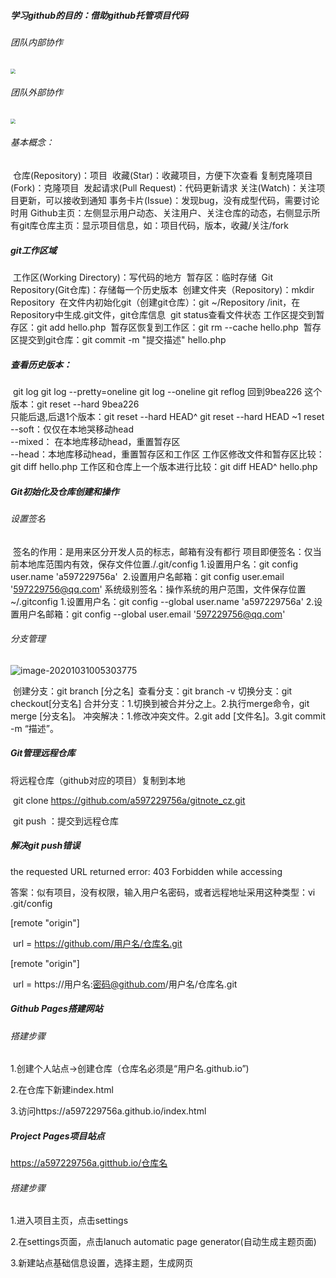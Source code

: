 ##### 学习github的目的：借助github托管项目代码

###### 团队内部协作

<img src="C:\Users\ADMIN\Desktop\星愿浏览器截图20201030214457.png" style="zoom:50%;" />

###### 团队外部协作

<img src="C:\Users\ADMIN\Desktop\星愿浏览器截图20201030214608.png" style="zoom:50%;" />

###### 基本概念：

​	仓库(Repository)：项目
​	收藏(Star)：收藏项目，方便下次查看
​	复制克隆项目(Fork)：克隆项目
​	发起请求(Pull Request)：代码更新请求
​	关注(Watch)：关注项目更新，可以接收到通知
​	事务卡片(Issue)：发现bug，没有成型代码，需要讨论时用
​	Github主页：左侧显示用户动态、关注用户、关注仓库的动态，右侧显示所有git库
​	仓库主页：显示项目信息，如：项目代码，版本，收藏/关注/fork

##### git工作区域

​	工作区(Working Directory)：写代码的地方
​	暂存区：临时存储
​	Git Repository(Git仓库)：存储每一个历史版本
​	创建文件夹（Repository)：mkdir Repository
​	在文件内初始化git（创建git仓库）：git ~/Repository /init，在Repository中生成.git文件，git仓库信息
​	git status查看文件状态
​	工作区提交到暂存区：git add hello.php
​	暂存区恢复到工作区：git rm --cache hello.php
​	暂存区提交到git仓库：git commit -m "提交描述" hello.php

##### 查看历史版本：

​	git log 		git log --pretty=oneline		git log --oneline		git reflog
回到9bea226 这个版本：git reset --hard 9bea226 	
只能后退,后退1个版本：git reset --hard HEAD^		git reset --hard HEAD ~1
​	reset  --soft：仅仅在本地哭移动head  
​			   --mixed： 在本地库移动head，重置暂存区	
​               --head：本地库移动head，重置暂存区和工作区 
工作区修改文件和暂存区比较：git diff hello.php
工作区和仓库上一个版本进行比较：git diff HEAD^ hello.php

##### Git初始化及仓库创建和操作

###### 设置签名

​	签名的作用：是用来区分开发人员的标志，邮箱有没有都行
​	项目即便签名：仅当前本地库范围内有效，保存文件位置./.git/config
​		1.设置用户名：git config user.name 'a597229756a'
​		2.设置用户名邮箱：git config  user.email '597229756@qq.com'
​	系统级别签名：操作系统的用户范围，文件保存位置~/.gitconfig
​		1.设置用户名：git config --global user.name 'a597229756a'
​		2.设置用户名邮箱：git config --global user.email '597229756@qq.com'

###### 分支管理

![image-20201031005303775](C:\Users\ADMIN\AppData\Roaming\Typora\typora-user-images\image-20201031005303775.png)

​		创建分支：git branch [分之名]
​		查看分支：git branch -v
​		切换分支：git checkout[分支名]
​		合并分支：1.切换到被合并分之上。2.执行merge命令，git merge [分支名]。
​		冲突解决：1.修改冲突文件。2.git add [文件名]。3.git commit -m “描述”。

##### Git管理远程仓库

将远程仓库（github对应的项目）复制到本地

​	git clone https://github.com/a597229756a/gitnote_cz.git

​	git push ：提交到远程仓库

##### 解决git push错误

the requested URL returned error: 403 Forbidden while accessing

答案：似有项目，没有权限，输入用户名密码，或者远程地址采用这种类型：vi .git/config

[remote "origin"]

​	url = https://github.com/用户名/仓库名.git

[remote "origin"]

​	url = https://用户名:密码@github.com/用户名/仓库名.git

##### Github Pages搭建网站

###### 搭建步骤

1.创建个人站点->创建仓库（仓库名必须是“用户名.github.io”)

2.在仓库下新建index.html

3.访问https://a597229756a.github.io/index.html

##### Project Pages项目站点

https://a597229756a.gitthub.io/仓库名

###### 搭建步骤

1.进入项目主页，点击settings

2.在settings页面，点击lanuch automatic page generator(自动生成主题页面)

3.新建站点基础信息设置，选择主题，生成网页















